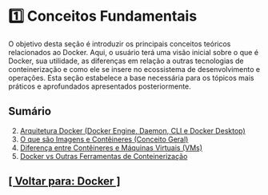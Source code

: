 # 1️⃣ Conceitos Fundamentais

O objetivo desta seção é introduzir os principais conceitos teóricos relacionados ao Docker. Aqui, o usuário terá uma visão inicial sobre o que é Docker, sua utilidade, as diferenças em relação a outras tecnologias de conteinerização e como ele se insere no ecossistema de desenvolvimento e operações. Esta seção estabelece a base necessária para os tópicos mais práticos e aprofundados apresentados posteriormente.

## Sumário

2. [Arquitetura Docker (Docker Engine, Daemon, CLI e Docker Desktop)](./2-arquitetura-docker.md)
3. [O que são Imagens e Contêineres (Conceito Geral)](./3-imagens-conteineres-conceito-geral.md)
4. [Diferença entre Contêineres e Máquinas Virtuais (VMs)](./4-diferenca-conteineres-maquinas-virtuais.md)
5. [Docker vs Outras Ferramentas de Conteinerização](./5-docker-vs-outras-ferramentas-conteinerizacao.md)

## [[ Voltar para: Docker ]](../docker.md)